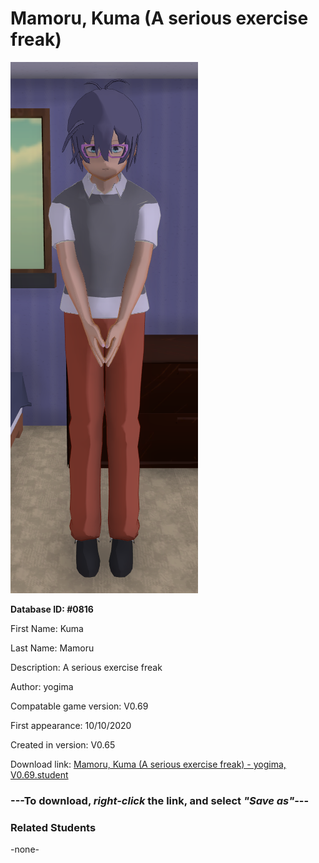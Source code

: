 # Mamoru, Kuma (A serious exercise freak)

<img src="../../Files/Images/Mamoru, Kuma (A serious exercise freak).png" title="Mamoru, Kuma (A serious exercise freak) - yogima, V0.69">

**Database ID: #0816**

First Name: Kuma

Last Name: Mamoru

Description: A serious exercise freak

Author: yogima

Compatable game version: V0.69

First appearance: 10/10/2020

Created in version: V0.65

Download link: <a href="https://raw.githubusercontent.com/Arbiter1223/Daigaku-Gurashi-Custom-Students/master/Files/Student%20Files/Mamoru%2C%20Kuma%20(A%20serious%20exercise%20freak)%20-%20yogima%2C%20V0.69.student">Mamoru, Kuma (A serious exercise freak) - yogima, V0.69.student</a>

### ---**To download, _right-click_ the link, and select _"Save as"_**---

### Related Students

-none-
